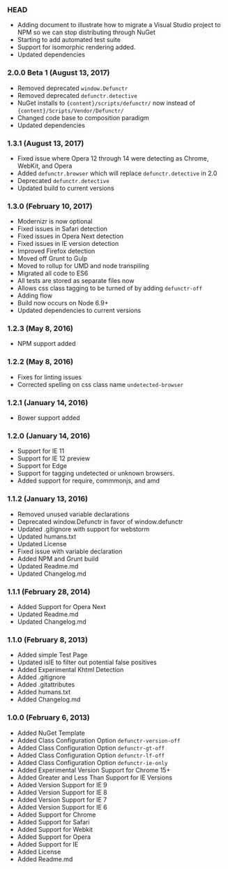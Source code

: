 ### HEAD

* Adding document to illustrate how to migrate a Visual Studio project to NPM so we can stop distributing through NuGet
* Starting to add automated test suite
* Support for isomorphic rendering added.
* Updated dependencies

### 2.0.0 Beta 1 (August 13, 2017)

* Removed deprecated `window.Defunctr`
* Removed deprecated `defunctr.detective`
* NuGet installs to `{content}/scripts/defunctr/` now instead of `{content}/Scripts/Vendor/Defunctr/`
* Changed code base to composition paradigm
* Updated dependencies

### 1.3.1 (August 13, 2017)

* Fixed issue where Opera 12 through 14 were detecting as Chrome, WebKit, and Opera
* Added `defunctr.browser` which will replace `defunctr.detective` in 2.0
* Deprecated `defunctr.detective`
* Updated build to current versions

### 1.3.0 (February 10, 2017)

* Modernizr is now optional
* Fixed issues in Safari detection
* Fixed issues in Opera Next detection
* Fixed issues in IE version detection
* Improved Firefox detection
* Moved off Grunt to Gulp
* Moved to rollup for UMD and node transpiling
* Migrated all code to ES6
* All tests are stored as separate files now
* Allows css class tagging to be turned of by adding `defunctr-off`
* Adding flow
* Build now occurs on Node 6.9+
* Updated dependencies to current versions

### 1.2.3 (May 8, 2016)

* NPM support added

### 1.2.2 (May 8, 2016)

* Fixes for linting issues
* Corrected spelling on css class name `undetected-browser`

### 1.2.1 (January 14, 2016)

* Bower support added

### 1.2.0 (January 14, 2016)

* Support for IE 11
* Support for IE 12 preview
* Support for Edge
* Support for tagging undetected or unknown browsers.
* Added support for require, commmonjs, and amd

### 1.1.2 (January 13, 2016)


* Removed unused variable declarations
* Deprecated window.Defunctr in favor of window.defunctr
* Updated .gitignore with support for webstorm
* Updated humans.txt
* Updated License
* Fixed issue with variable declaration
* Added NPM and Grunt build
* Updated Readme.md
* Updated Changelog.md

### 1.1.1 (February 28, 2014)

* Added Support for Opera Next
* Updated Readme.md
* Updated Changelog.md

### 1.1.0 (February 8, 2013)

* Added simple Test Page
* Updated isIE to filter out potential false positives
* Added Experimental Khtml Detection
* Added .gitignore
* Added .gitattributes
* Added humans.txt
* Added Changelog.md

### 1.0.0 (February 6, 2013)

* Added NuGet Template
* Added Class Configuration Option `defunctr-version-off`
* Added Class Configuration Option `defunctr-gt-off`
* Added Class Configuration Option `defunctr-lf-off`
* Added Class Configuration Option `defunctr-ie-only`
* Added Experimental Version Support for Chrome 15+
* Added Greater and Less Than Support for IE Versions
* Added Version Support for IE 9
* Added Version Support for IE 8
* Added Version Support for IE 7
* Added Version Support for IE 6
* Added Support for Chrome
* Added Support for Safari
* Added Support for Webkit
* Added Support for Opera
* Added Support for IE
* Added License
* Added Readme.md
